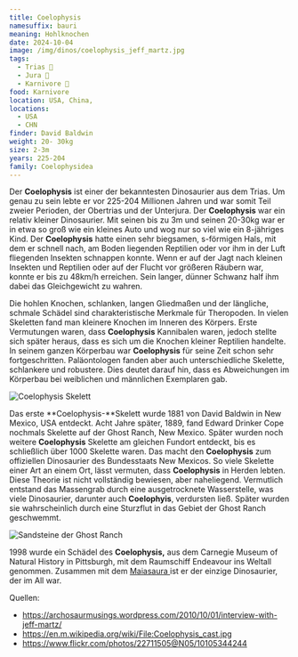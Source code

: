 ```yaml
---
title: Coelophysis
namesuffix: bauri
meaning: Hohlknochen
date: 2024-10-04
image: /img/dinos/coelophysis_jeff_martz.jpg
tags:
  - Trias 🦴
  - Jura 🦴
  - Karnivore 🥩
food: Karnivore
location: USA, China,
locations:
  - USA
  - CHN
finder: David Baldwin
weight: 20- 30kg
size: 2-3m
years: 225-204
family: Coelophysidea
---
```

Der **Coelophysis** ist einer der bekanntesten Dinosaurier aus dem Trias. Um genau zu sein lebte er vor 225-204 Millionen Jahren und war somit Teil zweier Perioden, der Obertrias und der Unterjura. Der **Coelophysis** war ein relativ kleiner Dinosaurier. Mit seinen bis zu 3m und seinen 20-30kg war er in etwa so groß wie ein kleines Auto und wog nur so viel wie ein 8-jähriges Kind. Der **Coelophysis** hatte einen sehr biegsamen, 
s-förmigen Hals, mit dem er schnell nach, am Boden liegenden Reptilien oder vor ihm in der Luft fliegenden Insekten schnappen konnte. Wenn er auf der Jagt nach kleinen Insekten und Reptilien oder auf der Flucht vor größeren Räubern war, konnte er bis zu 48km/h erreichen. Sein langer, dünner Schwanz half ihm dabei das Gleichgewicht zu wahren.

Die hohlen Knochen, schlanken, langen Gliedmaßen und der längliche, schmale Schädel sind charakteristische Merkmale für Theropoden. In vielen Skeletten fand man kleinere Knochen im Inneren des Körpers. Erste Vermutungen waren, dass **Coelophysis** Kannibalen waren, jedoch stellte sich später heraus, dass es sich um die Knochen kleiner Reptilien handelte.
In seinem ganzen Körperbau war **Coelophysis** für seine Zeit schon sehr fortgeschritten.
Paläontologen fanden aber auch unterschiedliche Skelette, schlankere und robustere. Dies deutet darauf hin, dass es Abweichungen im Körperbau bei weiblichen und männlichen Exemplaren gab.

![Coelophysis Skelett](/img/dinos/coelophysis_cast.jpg)

Das erste **Coelophysis-**Skelett wurde 1881 von David Baldwin in New Mexico, USA entdeckt. Acht Jahre später, 1889, fand Edward Drinker Cope nochmals Skelette auf der Ghost Ranch, New Mexico. Später wurden noch weitere **Coelophysis** Skelette am gleichen Fundort entdeckt, bis es schließlich über 1000 Skelette waren. Das macht den **Coelophysis** zum offiziellen Dinosaurier des Bundesstaats New Mexicos.
So viele Skelette einer Art an einem Ort, lässt vermuten, dass **Coelophysis** in Herden lebten. Diese Theorie ist nicht vollständig bewiesen, aber naheliegend. Vermutlich entstand das Massengrab durch eine ausgetrocknete Wasserstelle, was viele Dinosaurier, darunter auch **Coelophyis**, verdursten ließ. Später wurden sie wahrscheinlich durch eine Sturzflut in das Gebiet der Ghost Ranch geschwemmt.

![Sandsteine der Ghost Ranch](/img/dinos/10105344244_996711bd3d_b.jpg)

1998 wurde ein Schädel des **Coelophysis,** aus dem Carnegie Museum of Natural History in Pittsburgh, mit dem Raumschiff Endeavour ins Weltall genommen. Zusammen mit dem [Maiasaura ](/dinos/maiasaura/)ist er der einzige Dinosaurier, der im All war.

Quellen:

* <https://archosaurmusings.wordpress.com/2010/10/01/interview-with-jeff-martz/>
* <https://en.m.wikipedia.org/wiki/File:Coelophysis_cast.jpg>
* [](https://en.m.wikipedia.org/wiki/File:Coelophysis_cast.jpg)<https://www.flickr.com/photos/22711505@N05/10105344244>